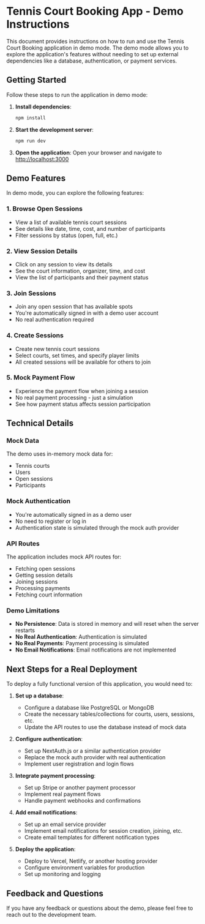 # Tennis Court Booking App - Demo Instructions

This document provides instructions on how to run and use the Tennis Court Booking application in demo mode. The demo mode allows you to explore the application's features without needing to set up external dependencies like a database, authentication, or payment services.

## Getting Started

Follow these steps to run the application in demo mode:

1. **Install dependencies**:
   ```bash
   npm install
   ```

2. **Start the development server**:
   ```bash
   npm run dev
   ```

3. **Open the application**:
   Open your browser and navigate to [http://localhost:3000](http://localhost:3000)

## Demo Features

In demo mode, you can explore the following features:

### 1. Browse Open Sessions
- View a list of available tennis court sessions
- See details like date, time, cost, and number of participants
- Filter sessions by status (open, full, etc.)

### 2. View Session Details
- Click on any session to view its details
- See the court information, organizer, time, and cost
- View the list of participants and their payment status

### 3. Join Sessions
- Join any open session that has available spots
- You're automatically signed in with a demo user account
- No real authentication required

### 4. Create Sessions
- Create new tennis court sessions
- Select courts, set times, and specify player limits
- All created sessions will be available for others to join

### 5. Mock Payment Flow
- Experience the payment flow when joining a session
- No real payment processing - just a simulation
- See how payment status affects session participation

## Technical Details

### Mock Data
The demo uses in-memory mock data for:
- Tennis courts
- Users
- Open sessions
- Participants

### Mock Authentication
- You're automatically signed in as a demo user
- No need to register or log in
- Authentication state is simulated through the mock auth provider

### API Routes
The application includes mock API routes for:
- Fetching open sessions
- Getting session details
- Joining sessions
- Processing payments
- Fetching court information

### Demo Limitations
- **No Persistence**: Data is stored in memory and will reset when the server restarts
- **No Real Authentication**: Authentication is simulated
- **No Real Payments**: Payment processing is simulated
- **No Email Notifications**: Email notifications are not implemented

## Next Steps for a Real Deployment

To deploy a fully functional version of this application, you would need to:

1. **Set up a database**:
   - Configure a database like PostgreSQL or MongoDB
   - Create the necessary tables/collections for courts, users, sessions, etc.
   - Update the API routes to use the database instead of mock data

2. **Configure authentication**:
   - Set up NextAuth.js or a similar authentication provider
   - Replace the mock auth provider with real authentication
   - Implement user registration and login flows

3. **Integrate payment processing**:
   - Set up Stripe or another payment processor
   - Implement real payment flows
   - Handle payment webhooks and confirmations

4. **Add email notifications**:
   - Set up an email service provider
   - Implement email notifications for session creation, joining, etc.
   - Create email templates for different notification types

5. **Deploy the application**:
   - Deploy to Vercel, Netlify, or another hosting provider
   - Configure environment variables for production
   - Set up monitoring and logging

## Feedback and Questions

If you have any feedback or questions about the demo, please feel free to reach out to the development team. 